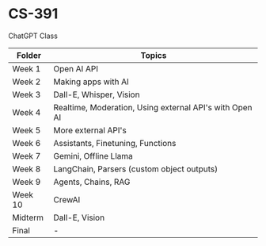# CS-391
ChatGPT Class

| Folder | Topics |
| ------ | ------ |
| Week 1 | Open AI API |
| Week 2 | Making apps with AI |
| Week 3 | Dall-E, Whisper, Vision |
| Week 4 | Realtime, Moderation, Using external API's with Open AI |
| Week 5 | More external API's |
| Week 6 | Assistants, Finetuning, Functions |
| Week 7 | Gemini, Offline Llama |
| Week 8 | LangChain, Parsers (custom object outputs) |
| Week 9 | Agents, Chains, RAG |
| Week 10 | CrewAI |
| Midterm | Dall-E, Vision |
| Final | - |